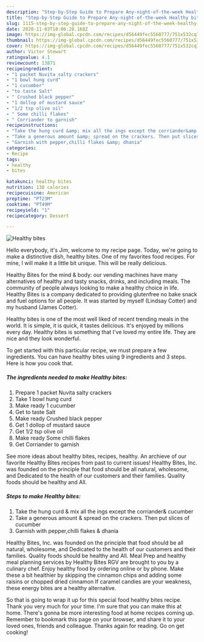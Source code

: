 ```yaml
---
description: "Step-by-Step Guide to Prepare Any-night-of-the-week Healthy bites"
title: "Step-by-Step Guide to Prepare Any-night-of-the-week Healthy bites"
slug: 1115-step-by-step-guide-to-prepare-any-night-of-the-week-healthy-bites
date: 2020-11-03T18:06:28.168Z
image: https://img-global.cpcdn.com/recipes/d56449fec5560777/751x532cq70/healthy-bites-recipe-main-photo.jpg
thumbnail: https://img-global.cpcdn.com/recipes/d56449fec5560777/751x532cq70/healthy-bites-recipe-main-photo.jpg
cover: https://img-global.cpcdn.com/recipes/d56449fec5560777/751x532cq70/healthy-bites-recipe-main-photo.jpg
author: Victor Stewart
ratingvalue: 4.1
reviewcount: 13871
recipeingredient:
- "1 packet Nuvita salty crackers"
- "1 bowl hung curd"
- "1 cucumber"
- "to taste Salt"
- " Crushed black pepper"
- "1 dollop of mustard sauce"
- "1/2 tsp olive oil"
- " Some chilli flakes"
- " Corriander to garnish"
recipeinstructions:
- "Take the hung curd &amp; mix all the ings except the corriander&amp; cucumber"
- "Take a generous amount &amp; spread on the crackers. Then put slices of cucumber"
- "Garnish with pepper,chilli flakes &amp; dhania"
categories:
- Recipe
tags:
- healthy
- bites

katakunci: healthy bites 
nutrition: 138 calories
recipecuisine: American
preptime: "PT23M"
cooktime: "PT49M"
recipeyield: "1"
recipecategory: Dessert

---
```



![Healthy bites](https://img-global.cpcdn.com/recipes/d56449fec5560777/751x532cq70/healthy-bites-recipe-main-photo.jpg)

Hello everybody, it's Jim, welcome to my recipe page. Today, we're going to make a distinctive dish, healthy bites. One of my favorites food recipes. For mine, I will make it a little bit unique. This will be really delicious.

Healthy Bites for the mind &amp; body: our vending machines have many alternatives of healthy and tasty snacks, drinks, and including meals. The community of people always looking to make a healthy choice in life. Healthy Bites is a company dedicated to providing glutenfree no bake snack and fuel options for all people. It was started by myself (Lindsay Cotter) and my husband (James Cotter).

Healthy bites is one of the most well liked of recent trending meals in the world. It is simple, it is quick, it tastes delicious. It's enjoyed by millions every day. Healthy bites is something that I've loved my entire life. They are nice and they look wonderful.


To get started with this particular recipe, we must prepare a few ingredients. You can have healthy bites using 9 ingredients and 3 steps. Here is how you cook that.

<!--inarticleads1-->

##### The ingredients needed to make Healthy bites:

1. Prepare 1 packet Nuvita salty crackers
1. Take 1 bowl hung curd
1. Make ready 1 cucumber
1. Get to taste Salt
1. Make ready  Crushed black pepper
1. Get 1 dollop of mustard sauce
1. Get 1/2 tsp olive oil
1. Make ready  Some chilli flakes
1. Get  Corriander to garnish


See more ideas about healthy bites, recipes, healthy. An archieve of our favorite Healthy Bites recipes from past to current issues! Healthy Bites, Inc. was founded on the principle that food should be all natural, wholesome, and Dedicated to the health of our customers and their families. Quality foods should be healthy and All. 

<!--inarticleads2-->

##### Steps to make Healthy bites:

1. Take the hung curd &amp; mix all the ings except the corriander&amp; cucumber
1. Take a generous amount &amp; spread on the crackers. Then put slices of cucumber
1. Garnish with pepper,chilli flakes &amp; dhania


Healthy Bites, Inc. was founded on the principle that food should be all natural, wholesome, and Dedicated to the health of our customers and their families. Quality foods should be healthy and All. Meal Prep and healthy meal planning services by Healthy Bites RGV are brought to you by a culinary chef. Enjoy healthy food by ordering online or by phone. Make these a bit healthier by skipping the cinnamon chips and adding some raisins or chopped dried cinnamon If caramel candies are your weakness, these energy bites are a healthy alternative. 

So that is going to wrap it up for this special food healthy bites recipe. Thank you very much for your time. I'm sure that you can make this at home. There's gonna be more interesting food at home recipes coming up. Remember to bookmark this page on your browser, and share it to your loved ones, friends and colleague. Thanks again for reading. Go on get cooking!
